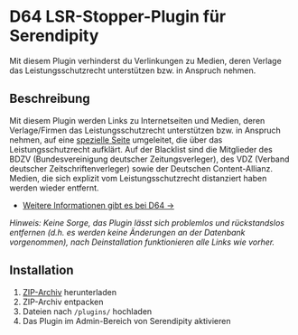 # D64 LSR-Stopper-Plugin für Serendipity

Mit diesem Plugin verhinderst du Verlinkungen zu Medien, deren Verlage das Leistungsschutzrecht unterstützen bzw. in Anspruch nehmen.

## Beschreibung

Mit diesem Plugin werden Links zu Internetseiten und Medien, deren Verlage/Firmen das Leistungsschutzrecht unterstützen bzw. in Anspruch nehmen, auf eine <a href="http://leistungsschutzrecht-stoppen.d-64.org/blacklisted/">spezielle Seite</a> umgeleitet, die über das Leistungsschutzrecht aufklärt. Auf der Blacklist sind die Mitglieder des BDZV (Bundesvereinigung deutscher Zeitungsverleger), des VDZ (Verband deutscher Zeitschriftenverleger) sowie der Deutschen Content-Allianz. Medien, die sich explizit vom Leistungsschutzrecht distanziert haben werden wieder entfernt.

<ul>
	<li><a href="http://leistungsschutzrecht-stoppen.d-64.org/">Weitere Informationen gibt es bei D64 &rarr;</a></li>
</ul>

<em>Hinweis: Keine Sorge, das Plugin lässt sich problemlos und rückstandslos entfernen (d.h. es werden keine Änderungen an der Datenbank vorgenommen), nach Deinstallation funktionieren alle Links wie vorher.</em>

## Installation

1. [ZIP-Archiv](https://github.com/mattsches/serendipity_event_lsrstopper/archive/master.zip) herunterladen
2. ZIP-Archiv entpacken
3. Dateien nach `/plugins/` hochladen
4. Das Plugin im Admin-Bereich von Serendipity aktivieren
